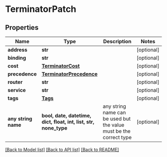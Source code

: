 # TerminatorPatch


## Properties
Name | Type | Description | Notes
------------ | ------------- | ------------- | -------------
**address** | **str** |  | [optional] 
**binding** | **str** |  | [optional] 
**cost** | [**TerminatorCost**](TerminatorCost.md) |  | [optional] 
**precedence** | [**TerminatorPrecedence**](TerminatorPrecedence.md) |  | [optional] 
**router** | **str** |  | [optional] 
**service** | **str** |  | [optional] 
**tags** | [**Tags**](Tags.md) |  | [optional] 
**any string name** | **bool, date, datetime, dict, float, int, list, str, none_type** | any string name can be used but the value must be the correct type | [optional]

[[Back to Model list]](../README.md#documentation-for-models) [[Back to API list]](../README.md#documentation-for-api-endpoints) [[Back to README]](../README.md)


